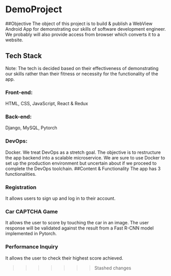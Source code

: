 # DemoProject
##Objective
The object of this project is to build & publish a WebView Android App for demonstrating our skills of software development engineer. We probably will also provide access from browser which converts it to a website. 
## Tech Stack
Note: The tech is decided based on their effectiveness of demonstrating our skills rather than their fitness or necessity for the functionality of the app. 
### Front-end: 
HTML, CSS, JavaScript, React & Redux
### Back-end:
Django, MySQL, Pytorch
### DevOps:
Docker. 
We treat DevOps as a stretch goal. The objective is to restructure the app backend into a scalable microservice. We are sure to use Docker to set up the production environment but uncertain about if we proceed to complete the DevOps toolchain. 
##Content & Functionality 
The app has 3 functionalities. 
### Registration
It allows users to sign up and log in to their account.
### Car CAPTCHA Game
It allows the user to score by touching the car in an image. The user response will be validated against the result from a Fast R-CNN model implemented in Pytorch.
### Performance Inquiry
It allows the user to check their highest score achieved. 
>>>>>>> Stashed changes
